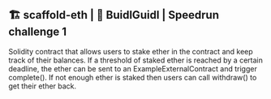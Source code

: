 ## 🏗 scaffold-eth | 🏰 BuidlGuidl | Speedrun challenge 1
Solidity contract that allows users to stake ether in the contract and keep track of their balances.
If a threshold of staked ether is reached by a certain deadline, the ether can be sent to an ExampleExternalContract and trigger complete().
If not enough ether is staked then users can call withdraw() to get their ether back.
